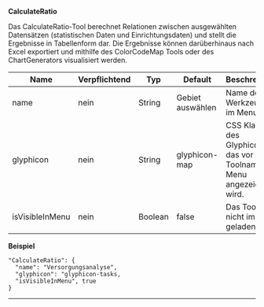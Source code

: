 **CalculateRatio**

Das CalculateRatio-Tool berechnet Relationen zwischen ausgewählten Datensätzen (statistischen Daten und Einrichtungsdaten) und stellt die Ergebnisse in Tabellenform dar. Die Ergebnisse können darüberhinaus nach Excel exportiert und mithilfe des ColorCodeMap Tools oder des ChartGenerators visualisiert werden.

|Name|Verpflichtend|Typ|Default|Beschreibung|
|----|-------------|---|-------|------------|
|name|nein|String|Gebiet auswählen|Name des Werkzeuges im Menu.|
|glyphicon|nein|String|glyphicon-map|CSS Klasse des Glyphicons, das vor dem Toolnamen im Menu angezeigt wird.|
|isVisibleInMenu|nein|Boolean|false|Das Tool wird nicht im Menü geladen.|

**Beispiel**
```
"CalculateRatio": {
  "name": "Versorgungsanalyse",
  "glyphicon": "glyphicon-tasks,
  "isVisibleInMenu", true
}
```

***
